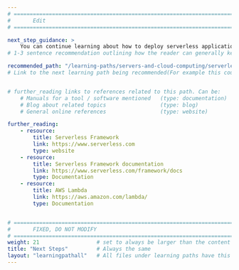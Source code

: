 ```yaml
---
# ================================================================================
#       Edit
# ================================================================================

next_step_guidance: >
    You can continue learning about how to deploy serverless applications using the Serverless Framework and AWS. 
# 1-3 sentence recommendation outlining how the reader can generally keep learning about these topics, and a specific explanation of why the next step is being recommended.

recommended_path: "/learning-paths/servers-and-cloud-computing/serverless-framework-aws-lambda-dynamodb"
# Link to the next learning path being recommended(For example this could be /learning-paths/servers-and-cloud-computing/mongodb).


# further_reading links to references related to this path. Can be:
    # Manuals for a tool / software mentioned   (type: documentation)
    # Blog about related topics                 (type: blog)
    # General online references                 (type: website) 

further_reading:
    - resource:
        title: Serverless Framework
        link: https://www.serverless.com
        type: website
    - resource:
        title: Serverless Framework documentation
        link: https://www.serverless.com/framework/docs
        type: Documentation
    - resource:
        title: AWS Lambda
        link: https://aws.amazon.com/lambda/
        type: Documentation


# ================================================================================
#       FIXED, DO NOT MODIFY
# ================================================================================
weight: 21                  # set to always be larger than the content in this path, and one more than 'review'
title: "Next Steps"         # Always the same
layout: "learningpathall"   # All files under learning paths have this same wrapper
---
```


